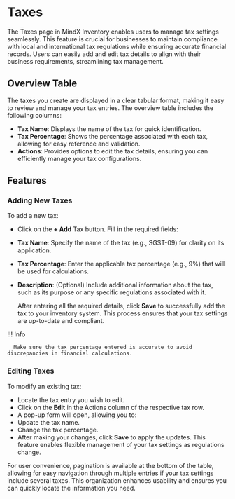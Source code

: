 # **Taxes**

The Taxes page in MindX Inventory enables users to manage tax settings seamlessly. This feature is crucial for businesses to maintain compliance with local and international tax regulations while ensuring accurate financial records. Users can easily add and edit tax details to align with their business requirements, streamlining tax management.

## **Overview Table**

The taxes you create are displayed in a clear tabular format, making it easy to review and manage your tax entries. The overview table includes the following columns:

- **Tax Name**: Displays the name of the tax for quick identification.
- **Tax Percentage**: Shows the percentage associated with each tax, allowing for easy reference and validation.
- **Actions**: Provides options to edit the tax details, ensuring you can efficiently manage your tax configurations.

## **Features**

### **Adding New Taxes**

To add a new tax:

- Click on the **+ Add** Tax button.
  Fill in the required fields:

- **Tax Name**: Specify the name of the tax (e.g., SGST-09) for clarity on its application.
- **Tax Percentage**: Enter the applicable tax percentage (e.g., 9%) that will be used for calculations.
- **Description**: (Optional) Include additional information about the tax, such as its purpose or any specific regulations associated with it.

  After entering all the required details, click **Save** to successfully add the tax to your inventory system.
  This process ensures that your tax settings are up-to-date and compliant.

!!! Info

      Make sure the tax percentage entered is accurate to avoid discrepancies in financial calculations.

### **Editing Taxes**

To modify an existing tax:

- Locate the tax entry you wish to edit.
- Click on the **Edit** in the Actions column of the respective tax row.
- A pop-up form will open, allowing you to:
- Update the tax name.
- Change the tax percentage.
- After making your changes, click **Save** to apply the updates.
  This feature enables flexible management of your tax settings as regulations change.

For user convenience, pagination is available at the bottom of the table, allowing for easy navigation through multiple entries if your tax settings include several taxes. This organization enhances usability and ensures you can quickly locate the information you need.
